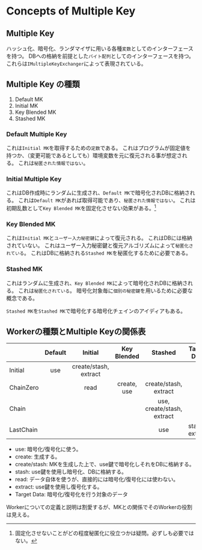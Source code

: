 # Concepts of Multiple Key

## Multiple Key

ハッシュ化、暗号化、ランダマイザに用いる各種`変数`としてのインターフェースを持つ。
DBへの格納を前提とした`バイト配列`としてのインターフェースを持つ。
これらは`IMultipleKeyExchanger`によって表現されている。

## Multiple Key の種類

1. Default MK
2. Initial MK
3. Key Blended MK
4. Stashed MK

### Default Multiple Key

これは`Initial MK`を取得するための`定数`である。
これはプログラムが固定値を持つか、（変更可能であるとしても）環境変数を元に復元される事が想定される。
これは`秘匿された情報ではない`。

### Initial Multiple Key

これはDB作成時にランダムに生成され、`Default MK`で暗号化されDBに格納される。
これは`Default MK`があれば取得可能であり、`秘匿された情報ではない`。
これは初期乱数として`Key Blended MK`を固定化させない効果がある。[^1]

[^1]: 固定化させないことがどの程度秘匿化に役立つかは疑問。必ずしも必要ではない。

### Key Blended MK

これは`Initial MK`と`ユーザー入力秘密鍵`によって復元される。
これはDBには格納されていない。
これはユーザー入力秘密鍵と復元アルゴリズムによって`秘匿化されている`。
これはDBに格納される`Stashed MK`を秘匿化するために必要である。

### Stashed MK

これはランダムに生成され、`Key Blended MK`によって暗号化されDBに格納される。
これは`秘匿化されている`。
暗号化対象毎に`個別の秘密鍵`を用いるために必要な概念である。

`Stashed MK`を`Stashed MK`で暗号化する暗号化チェインのアイディアもある。

## Workerの種類とMultiple Keyの関係表

|           | Default |        Initial        | Key Blended |           Stashed            | Target Data    |
| --------- | :-----: | :-------------------: | :---------: | :--------------------------: | -------------- |
| Initial   |   use   | create/stash, extract |             |                              |                |
| ChainZero |         |         read          | create, use |    create/stash, extract     |                |
| Chain     |         |                       |             |  use, create/stash, extract  |                |
| LastChain |         |                       |             |             use              | stash, extract |

- use: 暗号化/復号化に使う。
- create: 生成する。
- create/stash: MKを生成した上で、use鍵で暗号化しそれをDBに格納する。
- stash: use鍵を使用し暗号化、DBに格納する。
- read: データ自体を使うが、直接的には暗号化/復号化には使わない。
- extract: use鍵を使用し復号化する。
- Target Data: 暗号化/復号化を行う対象のデータ

Workerについての定義と説明は割愛するが、MKとの関係でそのWorkerの役割は見える。

